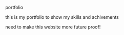 portfolio 

this is my portfolio to show my skills and achivements 


need to make this website more future proof!
